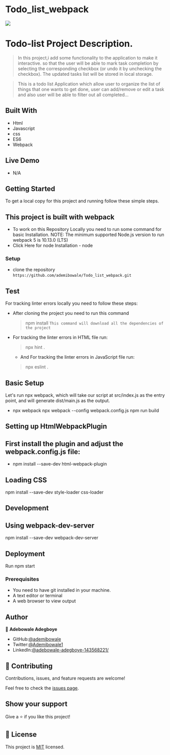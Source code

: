 # Todo_list_webpack

![](https://img.shields.io/badge/Microverse-blueviolet)

# Todo-list Project Description.

>In this project,i add some functionality to the application to make it interactive. so that the user will be able to mark task completion by selecting the corresponding checkbox (or undo it by unchecking the checkbox). The updated tasks list will be stored in local storage.

> This is a todo list Application which allow user to organize the  list of things that one wants to get done, user can add/remove or edit a task and also user will be able to filter out all completed…

 ## Built With

- Html
- Javascript
- css
- ES6
- Webpack

## Live Demo

- N/A

## Getting Started

To get a local copy for this project and running follow these simple steps.

## This project is built with webpack

 - To work on this Repository Locally you need to run some command for basic Installation. NOTE: The minimum supported Node.js version to run webpack 5 is 10.13.0 (LTS)
- Click Here for node Installation - node


### Setup

- clone the repository `https://github.com/ademibowale/Todo_list_webpack.git`

## Test

For tracking linter errors locally you need to follow these steps:

- After cloning the project you need to run this command
  > npm install
   `This command will download all the dependencies of the project`

- For tracking the linter errors in HTML file run:
  > npx hint .

  - And For tracking the linter errors in JavaScript file run:
  > npx eslint .

## Basic Setup

Let's run npx webpack, which will take our script at src/index.js as the entry point, and will generate dist/main.js as the output.

- npx webpack npx webpack --config webpack.config.js npm run build

## Setting up HtmlWebpackPlugin

## First install the plugin and adjust the webpack.config.js file:

- npm install --save-dev html-webpack-plugin

## Loading CSS

npm install --save-dev style-loader css-loader

## Development

## Using webpack-dev-server

npm install --save-dev webpack-dev-server

## Deployment

Run  npm start

### Prerequisites

- You need to have git installed in your machine.
- A text editor or terminal
- A web browser to view output

## Author

👤 **Adebowale Adegboye**

- GitHub:[@ademibowale](https://github.com/ademibowale)
- Twitter:[@Ademibowale1]( https://twitter.com/Ademibowale1)
- LinkedIn:[@adebowale-adegboye-143568221/](https://www.linkedin.com/in/adebowale-adegboye-143568221/)

## 🤝 Contributing

Contributions, issues, and feature requests are welcome!

Feel free to check the [issues page](https://github.com/ademibowale/Todo_list_webpack.git).

## Show your support

Give a ⭐️ if you like this project!

## 📝 License

This project is [MIT](./MIT.md) licensed.
